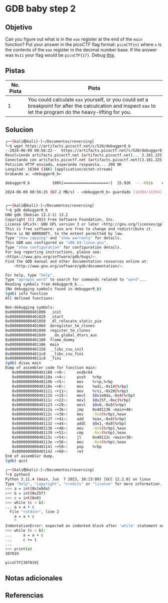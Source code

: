 # GDB baby step 2

## Objetivo
Can you figure out what is in the `eax` register at the end of the `main` function? Put your answer in the picoCTF flag format: `picoCTF{n}` where `n` is the contents of the `eax` register in the decimal number base. If the answer was `0x11` your flag would be `picoCTF{17}`. Debug [this](https://artifacts.picoctf.net/c/520/debugger0_b).
## Pistas

| No. Pista | Pista                                                                                                                                                           |
| --------- | --------------------------------------------------------------------------------------------------------------------------------------------------------------- |
| 1         | You could calculate `eax` yourself, or you could set a breakpoint for after the calculcation and inspect `eax` to let the program do the heavy-lifting for you. |


## Solucion
```bash
┌──(kali㉿kali)-[~/Documentos/reversing]
└─$ wget https://artifacts.picoctf.net/c/520/debugger0_b
--2024-06-09 00:56:22--  https://artifacts.picoctf.net/c/520/debugger0_b
Resolviendo artifacts.picoctf.net (artifacts.picoctf.net)... 3.161.225.11, 3.161.225.3, 3.161.225.62, ...
Conectando con artifacts.picoctf.net (artifacts.picoctf.net)[3.161.225.11]:443... conectado.
Petición HTTP enviada, esperando respuesta... 200 OK
Longitud: 16304 (16K) [application/octet-stream]
Grabando a: «debugger0_b»

debugger0_b          100%[====================>]  15.92K  --.-KB/s    en 0s      

2024-06-09 00:56:25 (67.2 MB/s) - «debugger0_b» guardado [16304/16304]

                                                                                  
┌──(kali㉿kali)-[~/Documentos/reversing]
└─$ gdb debugger0_b  
GNU gdb (Debian 13.2-1) 13.2
Copyright (C) 2023 Free Software Foundation, Inc.
License GPLv3+: GNU GPL version 3 or later <http://gnu.org/licenses/gpl.html>
This is free software: you are free to change and redistribute it.
There is NO WARRANTY, to the extent permitted by law.
Type "show copying" and "show warranty" for details.
This GDB was configured as "x86_64-linux-gnu".
Type "show configuration" for configuration details.
For bug reporting instructions, please see:
<https://www.gnu.org/software/gdb/bugs/>.
Find the GDB manual and other documentation resources online at:
    <http://www.gnu.org/software/gdb/documentation/>.

For help, type "help".
Type "apropos word" to search for commands related to "word"...
Reading symbols from debugger0_b...
(No debugging symbols found in debugger0_b)
(gdb) info function
All defined functions:

Non-debugging symbols:
0x0000000000401000  _init
0x0000000000401020  _start
0x0000000000401050  _dl_relocate_static_pie
0x0000000000401060  deregister_tm_clones
0x0000000000401090  register_tm_clones
0x00000000004010d0  __do_global_dtors_aux
0x0000000000401100  frame_dummy
0x0000000000401106  main
0x0000000000401150  __libc_csu_init
0x00000000004011c0  __libc_csu_fini
0x00000000004011c8  _fini
(gdb) disas main
Dump of assembler code for function main:
   0x0000000000401106 <+0>:     endbr64
   0x000000000040110a <+4>:     push   %rbp
   0x000000000040110b <+5>:     mov    %rsp,%rbp
   0x000000000040110e <+8>:     mov    %edi,-0x14(%rbp)
   0x0000000000401111 <+11>:    mov    %rsi,-0x20(%rbp)
   0x0000000000401115 <+15>:    movl   $0x1e0da,-0x4(%rbp)
   0x000000000040111c <+22>:    movl   $0x25f,-0xc(%rbp)
   0x0000000000401123 <+29>:    movl   $0x0,-0x8(%rbp)
   0x000000000040112a <+36>:    jmp    0x401136 <main+48>
   0x000000000040112c <+38>:    mov    -0x8(%rbp),%eax
   0x000000000040112f <+41>:    add    %eax,-0x4(%rbp)
   0x0000000000401132 <+44>:    addl   $0x1,-0x8(%rbp)
   0x0000000000401136 <+48>:    mov    -0x8(%rbp),%eax
   0x0000000000401139 <+51>:    cmp    -0xc(%rbp),%eax
   0x000000000040113c <+54>:    jl     0x40112c <main+38>
   0x000000000040113e <+56>:    mov    -0x4(%rbp),%eax
   0x0000000000401141 <+59>:    pop    %rbp
   0x0000000000401142 <+60>:    ret
End of assembler dump.
(gdb) quit
                                                                                  
┌──(kali㉿kali)-[~/Documentos/reversing]
└─$ python3
Python 3.11.4 (main, Jun  7 2023, 10:13:09) [GCC 12.2.0] on linux
Type "help", "copyright", "credits" or "license" for more information.
>>> a = int(0x1e0da)
>>> b = int(0x25f)
>>> c = int(0x0)
>>> while (c < b):
... a = a + c
  File "<stdin>", line 2
    a = a + c
    ^
IndentationError: expected an indented block after 'while' statement on line 1
>>> while (c < b):
...     a = a + c
...     c += 1
... 
>>> print(a)
307019

picoCTF{307019}
```

## Notas adicionales

## Referencias